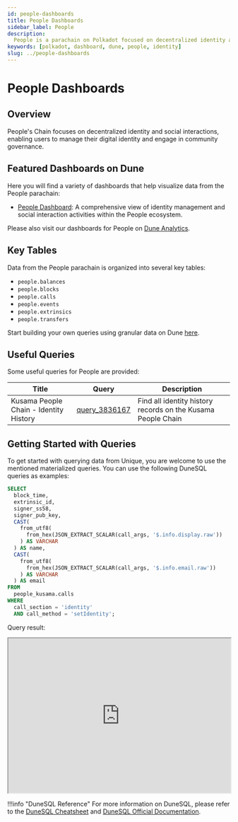 ```yaml
---
id: people-dashboards
title: People Dashboards
sidebar_label: People
description:
  People is a parachain on Polkadot focused on decentralized identity and social interactions.
keywords: [polkadot, dashboard, dune, people, identity]
slug: ../people-dashboards
---
```


# People Dashboards

## Overview

People's Chain focuses on decentralized identity and social interactions, enabling users to manage
their digital identity and engage in community governance.

## Featured Dashboards on Dune

Here you will find a variety of dashboards that help visualize data from the People parachain:

- [People Dashboard](https://dune.com/substrate/people): A comprehensive view of identity management
  and social interaction activities within the People ecosystem.

Please also visit our dashboards for People on
[Dune Analytics](https://dune.com/discover/content/relevant?q=title:People%20author:substrate).

## Key Tables

Data from the People parachain is organized into several key tables:

- `people.balances`
- `people.blocks`
- `people.calls`
- `people.events`
- `people.extrinsics`
- `people.transfers`

Start building your own queries using granular data on Dune
[here](https://dune.com/queries?category=canonical&namespace=people).

## Useful Queries

Some useful queries for People are provided:

| Title                                  | Query                                             | Description                                                  |
| -------------------------------------- | ------------------------------------------------- | ------------------------------------------------------------ |
| Kusama People Chain - Identity History | [query_3836167](https://dune.com/queries/3836167) | Find all identity history records on the Kusama People Chain |

## Getting Started with Queries

To get started with querying data from Unique, you are welcome to use the mentioned materialized
queries. You can use the following DuneSQL queries as examples:

```sql title="Kusama People Chain - Identity History Sample" showLineNumbers
SELECT
  block_time,
  extrinsic_id,
  signer_ss58,
  signer_pub_key,
  CAST(
    from_utf8(
      from_hex(JSON_EXTRACT_SCALAR(call_args, '$.info.display.raw'))
    ) AS VARCHAR
  ) AS name,
  CAST(
    from_utf8(
      from_hex(JSON_EXTRACT_SCALAR(call_args, '$.info.email.raw'))
    ) AS VARCHAR
  ) AS email
FROM
  people_kusama.calls
WHERE
  call_section = 'identity'
  AND call_method = 'setIdentity';
```

Query result:

<iframe src="https://dune.com/embeds/3836167/6451940/" height="350" width="100%"></iframe>

!!!info "DuneSQL Reference"
    For more information on DuneSQL, please refer to the [DuneSQL Cheatsheet](../dunesql-cheatsheet.md)
    and
    [DuneSQL Official Documentation](https://docs.dune.com/query-engine/Functions-and-operators/index).


